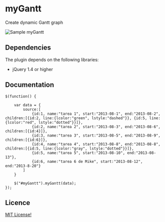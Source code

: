 myGantt
=======

Create dynamic Gantt graph

![Sample myGantt](https://raw.github.com/mikeroguez/myGantt/master/css/imgs/gantt.png)

Dependencies
------------
The plugin depends on the following libraries:

- jQuery 1.4 or higher

Documentation
-------------
```
$(function() {

	var data = {
		source:[
			{id:1, name:"tarea 1", start:"2013-08-1", end:"2013-08-2",  children:[{id:2, line:{lcolor:"green", lstyle:"dashed"}}, {id:5, line:{lcolor:"red", lstyle:"dotted"}}]},
			{id:2, name:"tarea 2", start:"2013-08-3", end:"2013-08-6", children:[{id:4}]},
			{id:3, name:"tarea 3", start:"2013-08-5", end:"2013-08-9", children:[{id:6}]},
			{id:4, name:"tarea 4", start:"2013-08-8", end:"2013-08-8", children:[{id:5, line:{lcolor:"gray", lstyle:"dotted"}}]},
			{id:5, name:"tarea 5", start:"2013-08-10", end:"2013-08-13"},
			{id:6, name:"tarea 6 de Mike", start:"2013-08-12", end:"2013-8-20"}
		]
	}

	$("#myGantt").myGantt(data);
});
```

Licence
-------

[MIT License!](https://raw.github.com/mikeroguez/myGantt/master/LICENSE)
